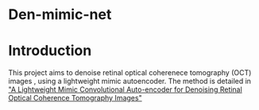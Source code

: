 # Den-mimic-net
# Introduction
This project aims to denoise retinal optical coherenece tomography (OCT) images , using a lightweight mimic autoencoder.
The method is detailed in ["A Lightweight Mimic Convolutional Auto-encoder for Denoising Retinal Optical Coherence Tomography Images"](https://ieeexplore.ieee.org/document/9399639)
